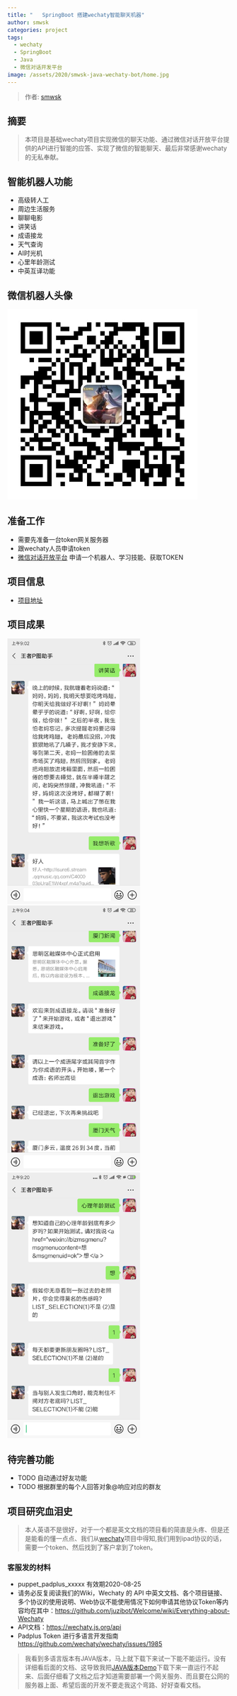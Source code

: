 ```yaml
---
title: "   SpringBoot 搭建wechaty智能聊天机器"
author: smwsk
categories: project
tags:
  - wechaty
  - SpringBoot
  - Java
  - 微信对话开发平台
image: /assets/2020/smwsk-java-wechaty-bot/home.jpg
---
```


> 作者: [smwsk](https://github.com/smwsk/)

## 摘要
> 本项目是基础wechaty项目实现微信的聊天功能、通过微信对话开放平台提供的API进行智能的应答、实现了微信的智能聊天、最后非常感谢wechaty的无私奉献。

## 智能机器人功能
* 高级转人工
* 周边生活服务
* 聊聊电影
* 讲笑话
* 成语接龙
* 天气查询
* AI时光机
* 心里年龄测试
* 中英互译功能

## 微信机器人头像

![微信二维码](/assets/2020/smwsk-java-wechaty-bot/code.jpg)

## 准备工作
* 需要先准备一台token网关服务器
* 跟wechaty人员申请token
* [微信对话开放平台](https://openai.weixin.qq.com/) 申请一个机器人、学习技能、获取TOKEN

## 项目信息
* [项目地址](https://github.com/smwsk/wechaty-bot) 

## 项目成果
<img src="/assets/2020/smwsk-java-wechaty-bot/results_1.jpg" width="300" alt="讲笑话-听歌"/>

<img src="/assets/2020/smwsk-java-wechaty-bot/results_2.jpg" width="300" alt="新闻-成语接龙"/>

<img src="/assets/2020/smwsk-java-wechaty-bot/results_3.jpg" width="300" alt="心理年龄测试"/>

## 待完善功能
* TODO 自动通过好友功能
* TODO 根据群里的每个人回答对象@响应对应的群友

## 项目研究血泪史
>本人英语不是很好，对于一个都是英文文档的项目看的简直是头疼、但是还是能看的懂一点点、我们从[wechaty](https://github.com/wechaty/wechaty
)项目中得知,我们用到ipad协议的话，需要一个token、然后找到了客户拿到了token。
### 客服发的材料
* puppet_padplus_xxxxx 有效期2020-08-25
* 请务必反复阅读我们的Wiki，Wechaty 的 API 中英文文档、各个项目链接、多个协议的使用说明、Web协议不能使用情况下如何申请其他协议Token等内容均在其中：https://github.com/juzibot/Welcome/wiki/Everything-about-Wechaty
* API文档：https://wechaty.js.org/api
* Padplus Token 进行多语言开发指南 https://github.com/wechaty/wechaty/issues/1985


>我看到多语言版本有JAVA版本，马上就下载下来试一下能不能运行。没有详细看后面的文档、这导致我把[JAVA版本Demo](https://github.com/wechaty/java-wechaty-getting-started)下载下来一直运行不起来、后面仔细看了文档之后才知道需要部署一个网关服务、而且要在公网的服务器上面、希望后面的开发不要走我这个弯路、好好查看文档。
